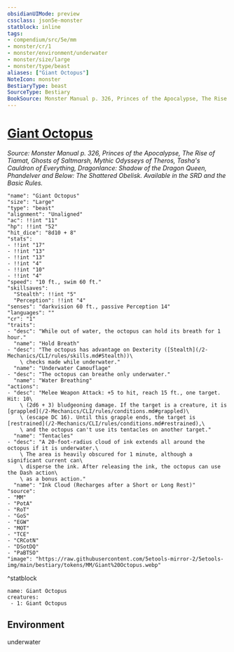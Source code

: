 ```yaml
---
obsidianUIMode: preview
cssclass: json5e-monster
statblock: inline
tags:
- compendium/src/5e/mm
- monster/cr/1
- monster/environment/underwater
- monster/size/large
- monster/type/beast
aliases: ["Giant Octopus"]
NoteIcon: monster
BestiaryType: beast
SourceType: Bestiary
BookSource: Monster Manual p. 326, Princes of the Apocalypse, The Rise of Tiamat, Ghosts of Saltmarsh, Mythic Odysseys of Theros, Tasha's Cauldron of Everything, Dragonlance: Shadow of the Dragon Queen, Phandelver and Below: The Shattered Obelisk. Available in the SRD and the Basic Rules.
---
```

# [Giant Octopus](2-Mechanics/CLI/bestiary/beast/giant-octopus.md)
*Source: Monster Manual p. 326, Princes of the Apocalypse, The Rise of Tiamat, Ghosts of Saltmarsh, Mythic Odysseys of Theros, Tasha's Cauldron of Everything, Dragonlance: Shadow of the Dragon Queen, Phandelver and Below: The Shattered Obelisk. Available in the SRD and the Basic Rules.*  

```statblock
"name": "Giant Octopus"
"size": "Large"
"type": "beast"
"alignment": "Unaligned"
"ac": !!int "11"
"hp": !!int "52"
"hit_dice": "8d10 + 8"
"stats":
- !!int "17"
- !!int "13"
- !!int "13"
- !!int "4"
- !!int "10"
- !!int "4"
"speed": "10 ft., swim 60 ft."
"skillsaves":
  "Stealth": !!int "5"
  "Perception": !!int "4"
"senses": "darkvision 60 ft., passive Perception 14"
"languages": ""
"cr": "1"
"traits":
- "desc": "While out of water, the octopus can hold its breath for 1 hour."
  "name": "Hold Breath"
- "desc": "The octopus has advantage on Dexterity ([Stealth](/2-Mechanics/CLI/rules/skills.md#Stealth))\
    \ checks made while underwater."
  "name": "Underwater Camouflage"
- "desc": "The octopus can breathe only underwater."
  "name": "Water Breathing"
"actions":
- "desc": "Melee Weapon Attack: +5 to hit, reach 15 ft., one target. Hit: 10\
    \ (2d6 + 3) bludgeoning damage. If the target is a creature, it is [grappled](/2-Mechanics/CLI/rules/conditions.md#grappled)\
    \ (escape DC 16). Until this grapple ends, the target is [restrained](/2-Mechanics/CLI/rules/conditions.md#restrained),\
    \ and the octopus can't use its tentacles on another target."
  "name": "Tentacles"
- "desc": "A 20-foot-radius cloud of ink extends all around the octopus if it is underwater.\
    \ The area is heavily obscured for 1 minute, although a significant current can\
    \ disperse the ink. After releasing the ink, the octopus can use the Dash action\
    \ as a bonus action."
  "name": "Ink Cloud (Recharges after a Short or Long Rest)"
"source":
- "MM"
- "PotA"
- "RoT"
- "GoS"
- "EGW"
- "MOT"
- "TCE"
- "CRCotN"
- "DSotDQ"
- "PaBTSO"
"image": "https://raw.githubusercontent.com/5etools-mirror-2/5etools-img/main/bestiary/tokens/MM/Giant%20Octopus.webp"
```
^statblock

```encounter-table
name: Giant Octopus
creatures:
 - 1: Giant Octopus
```

## Environment

underwater